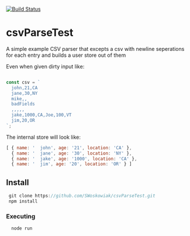 [![Build Status](https://travis-ci.org/SWoskowiak/csvParseTest.svg?branch=master)](https://travis-ci.org/SWoskowiak/csvParseTest)

# csvParseTest
A simple example CSV parser that excepts a csv with newline seperations for each entry and builds a user store out of them

Even when given dirty input like:
```Javascript

const csv = `
  john,21,CA
  jane,30,NY
  mike,,
  badFields
  ,,,,,
  jake,1000,CA,Joe,100,VT
  jim,20,OR
`;

```

The internal store will look like:

```Javascript
[ { name: '  john', age: '21', location: 'CA' },
  { name: '  jane', age: '30', location: 'NY' },
  { name: '  jake', age: '1000', location: 'CA' },
  { name: '  jim', age: '20', location: 'OR' } ]
```

## Install

```Javascript
 git clone https://github.com/SWoskowiak/csvParseTest.git
 npm install
```
### Executing

```Javascript
  node run
```
